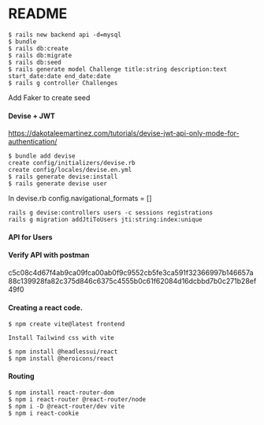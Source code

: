 # README

```shell
$ rails new backend api -d=mysql
$ bundle
$ rails db:create
$ rails db:migrate
$ rails db:seed
$ rails generate model Challenge title:string description:text start_date:date end_date:date
$ rails g controller Challenges
```

Add Faker to create seed

#### Devise + JWT

https://dakotaleemartinez.com/tutorials/devise-jwt-api-only-mode-for-authentication/

```shell
$ bundle add devise
create config/initializers/devise.rb
create config/locales/devise.en.yml
$ rails generate devise:install
$ rails generate devise user
```

In devise.rb
config.navigational_formats = []

```shell
rails g devise:controllers users -c sessions registrations
rails g migration addJtiToUsers jti:string:index:unique
```

#### API for Users

#### Verify API with postman

c5c08c4d67f4ab9ca09fca00ab0f9c9552cb5fe3ca591f32366997b146657a88c139928fa82c375d846c6375c4555b0c61f62084d16dcbbd7b0c271b28ef49f0

#### Creating a react code.

```shell
$ npm create vite@latest frontend

Install Tailwind css with vite

$ npm install @headlessui/react
$ npm install @heroicons/react
```

#### Routing

```shell
$ npm install react-router-dom
$ npm i react-router @react-router/node
$ npm i -D @react-router/dev vite
$ npm i react-cookie
```
